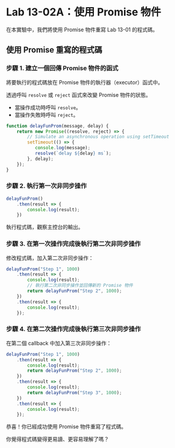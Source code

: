 # Lab 13-02A：使用 Promise 物件

在本實驗中，我們將使用 Promise 物件重寫 Lab 13-01 的程式碼。



## 使用 Promise 重寫的程式碼

### 步驟 1. 建立一個回傳 Promise 物件的函式

將要執行的程式碼放在 Promise 物件的執行器（executor）函式中。

透過呼叫 `resolve` 或 `reject` 函式來改變 Promise 物件的狀態。
- 當操作成功時呼叫 `resolve`。
- 當操作失敗時呼叫 `reject`。

```javascript
function delayFunProm(message, delay) {
    return new Promise((resolve, reject) => {
        // Simulate an asynchronous operation using setTimeout
        setTimeout(() => {
           console.log(message);
           resolve(`delay ${delay} ms`);
        }, delay);
    });
}
```

### 步驟 2. 執行第一次非同步操作

```javascript
delayFunProm()
    .then(result => {
        console.log(result);
    })
```

執行程式碼，觀察主控台的輸出。

### 步驟 3. 在第一次操作完成後執行第二次非同步操作

修改程式碼，加入第二次非同步操作：

```javascript
delayFunProm("Step 1", 1000)
    .then(result => {
        console.log(result);
        // 執行第二次非同步操作並回傳新的 Promise 物件
        return delayFunProm("Step 2", 1000);
    })
    .then(result => {
        console.log(result);
    });
```

### 步驟 4. 在第二次操作完成後執行第三次非同步操作

在第二個 callback 中加入第三次非同步操作：

```javascript
delayFunProm("Step 1", 1000)
    .then(result => {
        console.log(result);
        return delayFunProm("Step 2", 1000);
    })
    .then(result => {
        console.log(result);
        return delayFunProm("Step 3", 1000);
    })
    .then(result => {
        console.log(result);
    });
```

恭喜！你已經成功使用 Promise 物件重寫了程式碼。

你覺得程式碼變得更易讀、更容易理解了嗎？

